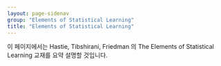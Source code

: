 ```yaml
---
layout: page-sidenav
group: "Elements of Statistical Learning"
title: "Elements of Statistical Learning"
---
```


이 페이지에서는 Hastie, Tibshirani, Friedman 의 The Elements of Statistical Learning 교재를 요약 설명할 것입니다.